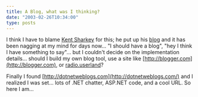 ```yaml
---
title: A Blog, what was I thinking?
date: "2003-02-26T10:34:00"
type: posts
---
```

I think I have to blame [Kent Sharkey](http://www.googlism.com/?ism=Kent+Sharkey+&type=1) for this; he put up his [blog](http://www.f1group.com/ksharkey/blog.aspx) and it has been nagging at my mind for days now... "I should have a blog", "hey I think I have something to say"... but I couldn't decide on the implementation details... should I build my own blog tool, use a site like [http://blogger.com](http://blogger.com), or [radio.userland](http://radio.userland.com/)?

Finally I found [http://dotnetweblogs.com](http://dotnetweblogs.com/) and I realized I was set... lots of .NET chatter, ASP.NET code, and a cool URL. So here I am...